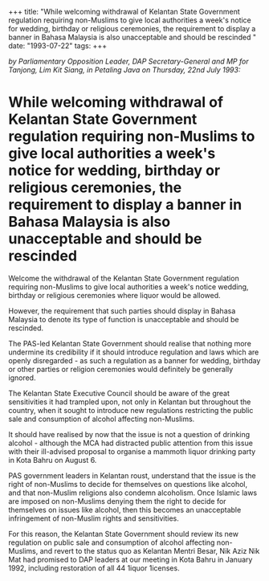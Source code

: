 +++ 
title: "While welcoming withdrawal of Kelantan State Government regulation requiring non-Muslims to give local authorities a week's notice for wedding, birthday or religious ceremonies, the requirement to display a banner in Bahasa Malaysia is also unacceptable and should be rescinded "
date: "1993-07-22"
tags:
+++

_by Parliamentary Opposition Leader, DAP Secretary-General and MP for Tanjong, Lim Kit Siang, in Petaling Java on Thursday, 22nd July 1993:_

# While welcoming withdrawal of Kelantan State Government regulation requiring non-Muslims to give local authorities a week's notice for wedding, birthday or religious ceremonies, the requirement to display a banner in Bahasa Malaysia is also unacceptable and should be rescinded 

Welcome the withdrawal of the Kelantan State Government regulation requiring non-Muslims to give local authorities a week's notice wedding, birthday or religious ceremonies where liquor would be allowed. </u>

However, the requirement that such parties should display in Bahasa Malaysia to denote its type of function is unacceptable and should be rescinded.

The PAS-led Kelantan State Government should realise that nothing  more undermine its credibility if it should introduce regulation and laws which are openly disregarded - as such a regulation as a banner for wedding, birthday or other parties or religion ceremonies would definitely be generally ignored.

The Kelantan State Executive Council should be aware of the great sensitivities it had trampled upon, not only in Kelantan but throughout the country, when it sought to introduce new regulations restricting the public sale and consumption of alcohol affecting non-Muslims.

It should have realised by now that the issue is not a question of drinking alcohol - although the MCA had distracted public attention from this issue with their ill-advised proposal to organise a mammoth liquor drinking party in Kota Bahru on August 6.

PAS government leaders in Kelantan roust, understand that the issue is the right of non-Muslims to decide for themselves on questions like alcohol, and that non-Muslim religions also condemn alcoholism.
Once Islamic laws are imposed on non-Muslims denying them the right to decide for themselves on issues like alcohol, then this becomes an unacceptable infringement of non-Muslim rights and sensitivities.

For this reason, the Kelantan State Government should review its new regulation on public sale and consumption of alcohol affecting non-Muslims, and revert to the status quo as Kelantan Mentri Besar, Nik Aziz Nik Mat had promised to DAP leaders at our meeting in Kota Bahru in January 1992, including restoration of all 44 1iquor 1icenses.
 
